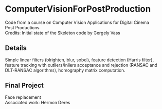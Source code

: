 # ComputerVisionForPostProduction
Code from a course on Computer Vision Applications for Digital Cinema Post Productions <br />
Credits: Initial state of the Skeleton code by Gergely Vass
## Details
Simple linear filters (blrighten, blur, sobel), feature detection (Harris filter), feature tracking with outliers/inliers acceptance
and rejection (RANSAC and DLT-RANSAC algorithms), homography matrix computation.
## Final Project
Face replacement<br />
Associated work: Hermon Deres
